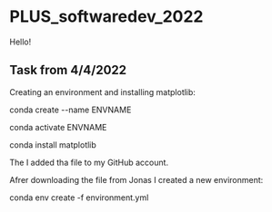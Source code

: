 # PLUS_softwaredev_2022
Hello!

Task from 4/4/2022
------------------
Creating an environment and installing matplotlib:

conda create --name ENVNAME

conda activate ENVNAME

conda install matplotlib

The I added tha file to my GitHub account.

Afrer downloading the file from Jonas I created a new environment:

conda env create -f environment.yml



